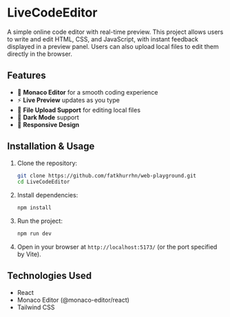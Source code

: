 # LiveCodeEditor

A simple online code editor with real-time preview. This project allows users to write and edit HTML, CSS, and JavaScript, with instant feedback displayed in a preview panel. Users can also upload local files to edit them directly in the browser.

## Features
- 📝 **Monaco Editor** for a smooth coding experience
- ⚡ **Live Preview** updates as you type
- 📂 **File Upload Support** for editing local files
- 🌙 **Dark Mode** support
- 📱 **Responsive Design**

## Installation & Usage
1. Clone the repository:
   ```bash
   git clone https://github.com/fatkhurrhn/web-playground.git
   cd LiveCodeEditor
   ```
2. Install dependencies:
   ```bash
   npm install
   ```
3. Run the project:
   ```bash
   npm run dev
   ```
4. Open in your browser at `http://localhost:5173/` (or the port specified by Vite).

## Technologies Used
- React
- Monaco Editor (@monaco-editor/react)
- Tailwind CSS



